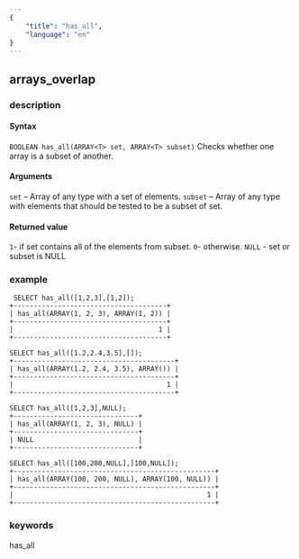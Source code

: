 ```yaml
---
{
    "title": "has_all",
    "language": "en"
}
---
```


<!-- 
Licensed to the Apache Software Foundation (ASF) under one
or more contributor license agreements.  See the NOTICE file
distributed with this work for additional information
regarding copyright ownership.  The ASF licenses this file
to you under the Apache License, Version 2.0 (the
"License"); you may not use this file except in compliance
with the License.  You may obtain a copy of the License at
  http://www.apache.org/licenses/LICENSE-2.0
Unless required by applicable law or agreed to in writing,
software distributed under the License is distributed on an
"AS IS" BASIS, WITHOUT WARRANTIES OR CONDITIONS OF ANY
KIND, either express or implied.  See the License for the
specific language governing permissions and limitations
under the License.
-->

## arrays_overlap

### description

#### Syntax

`BOOLEAN has_all(ARRAY<T> set, ARRAY<T> subset)`
Checks whether one array is a subset of another.

#### Arguments

`set` – Array of any type with a set of elements.
`subset` – Array of any type with elements that should be tested to be a subset of set.

#### Returned value

`1`- if set contains all of the elements from subset.
`0`- otherwise.
`NULL` - set or subset is NULL

### example

```
 SELECT has_all([1,2,3],[1,2]);
+--------------------------------------+
| has_all(ARRAY(1, 2, 3), ARRAY(1, 2)) |
+--------------------------------------+
|                                    1 |
+--------------------------------------+

SELECT has_all([1.2,2.4,3.5],[]);
+----------------------------------------+
| has_all(ARRAY(1.2, 2.4, 3.5), ARRAY()) |
+----------------------------------------+
|                                      1 |
+----------------------------------------+

SELECT has_all([1,2,3],NULL);
+-------------------------------+
| has_all(ARRAY(1, 2, 3), NULL) |
+-------------------------------+
| NULL                          |
+-------------------------------+

SELECT has_all([100,200,NULL],[100,NULL]);
+--------------------------------------------------+
| has_all(ARRAY(100, 200, NULL), ARRAY(100, NULL)) |
+--------------------------------------------------+
|                                                1 |
+--------------------------------------------------+
```

### keywords

has_all